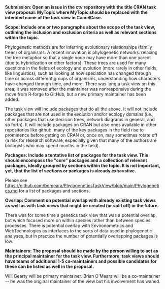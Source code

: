 **Submission: Open an issue in the ctv repository with the title CRAN task view proposal: MyTopic where MyTopic should be replaced with the intended name of the task view in CamelCase.**



**Scope: Include one or two paragraphs about the scope of the task view, outlining the inclusion and exclusion criteria as well as relevant sections within the topic.**

Phylogenetic methods are for inferring evolutionary relationships (family trees) of organisms. A recent innovation is phylogenetic networks: relaxing the tree metaphor so that a single node may have more than one parent (due to hybridization or other factors). These trees are used for many questions in the fields of ecology and evolution (more rarely in other fields, like linguistics), such as looking at how speciation has changed through time or across different groups of organisms, understanding how characters have changed through time, and more. There was long a task view on this area; it was removed after the maintainer was nonresponsive during the move from R-forge to GitHub, but a new primary maintainer has been added.

The task view will include packages that do all the above. It will not include packages that are not used in the evolution and/or ecology domains (i.e., other packages that use decision trees, network diagrams in general, and so forth). It will include packages on CRAN but also ones available in other repositories like github: many of the key packages in the field rise to prominence before getting on CRAN or, once on, may sometimes rotate off (a risk for research software, especially given that many of the authors are biologists who may spend months in the field). 

**Packages: Include a tentative list of packages for the task view. This should encompass the "core" packages and a collection of relevant packages, ideally grouped by sections within the topic. It is not important, yet, that the list of sections or packages is already exhaustive.**

Please see https://github.com/bomeara/PhylogeneticsTaskView/blob/main/Phylogenetics.md for a list of packages and sections.

**Overlap: Comment on potential overlap with already existing task views as well as with task views that might be created (or split off) in the future.**

There was for some time a genetics task view that was a potential overlap, but which focused more on within species rather than between species processes. There is potential overlap with Environometrics and WebTechnologies as interfaces to the sorts of data used in phylogenetic analyses, but in practice the number of potentially overlapping packages is low.

**Maintainers: The proposal should be made by the person willing to act as the principal maintainer for the task view. Furthermore, task views should have teams of additional 1-5 co-maintainers and possible candidates for these can be listed as well in the proposal.**

Will Gearty will be primary maintainer.
Brian O'Meara will be a co-maintainer -- he was the original maintainer of the view but his involvement has waned.




